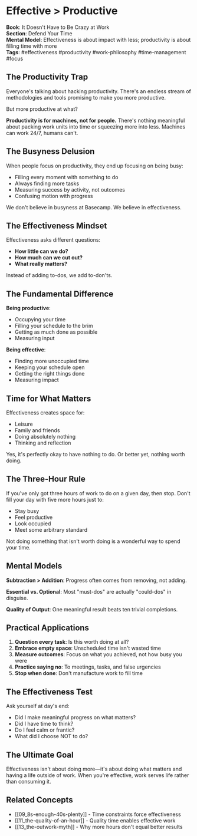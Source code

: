 # Effective > Productive

**Book**: It Doesn't Have to Be Crazy at Work  
**Section**: Defend Your Time  
**Mental Model**: Effectiveness is about impact with less; productivity is about filling time with more  
**Tags**: #effectiveness #productivity #work-philosophy #time-management #focus

## The Productivity Trap

Everyone's talking about hacking productivity. There's an endless stream of methodologies and tools promising to make you more productive.

But more productive at what?

**Productivity is for machines, not for people.** There's nothing meaningful about packing work units into time or squeezing more into less. Machines can work 24/7, humans can't.

## The Busyness Delusion

When people focus on productivity, they end up focusing on being busy:
- Filling every moment with something to do
- Always finding more tasks
- Measuring success by activity, not outcomes
- Confusing motion with progress

We don't believe in busyness at Basecamp. We believe in effectiveness.

## The Effectiveness Mindset

Effectiveness asks different questions:
- **How little can we do?**
- **How much can we cut out?**
- **What really matters?**

Instead of adding to-dos, we add to-don'ts.

## The Fundamental Difference

**Being productive**: 
- Occupying your time
- Filling your schedule to the brim
- Getting as much done as possible
- Measuring input

**Being effective**:
- Finding more unoccupied time
- Keeping your schedule open
- Getting the right things done
- Measuring impact

## Time for What Matters

Effectiveness creates space for:
- Leisure
- Family and friends
- Doing absolutely nothing
- Thinking and reflection

Yes, it's perfectly okay to have nothing to do. Or better yet, nothing worth doing.

## The Three-Hour Rule

If you've only got three hours of work to do on a given day, then stop. Don't fill your day with five more hours just to:
- Stay busy
- Feel productive
- Look occupied
- Meet some arbitrary standard

Not doing something that isn't worth doing is a wonderful way to spend your time.

## Mental Models

**Subtraction > Addition**: Progress often comes from removing, not adding.

**Essential vs. Optional**: Most "must-dos" are actually "could-dos" in disguise.

**Quality of Output**: One meaningful result beats ten trivial completions.

## Practical Applications

1. **Question every task**: Is this worth doing at all?
2. **Embrace empty space**: Unscheduled time isn't wasted time
3. **Measure outcomes**: Focus on what you achieved, not how busy you were
4. **Practice saying no**: To meetings, tasks, and false urgencies
5. **Stop when done**: Don't manufacture work to fill time

## The Effectiveness Test

Ask yourself at day's end:
- Did I make meaningful progress on what matters?
- Did I have time to think?
- Do I feel calm or frantic?
- What did I choose NOT to do?

## The Ultimate Goal

Effectiveness isn't about doing more—it's about doing what matters and having a life outside of work. When you're effective, work serves life rather than consuming it.

## Related Concepts
- [[09_8s-enough-40s-plenty]] - Time constraints force effectiveness
- [[11_the-quality-of-an-hour]] - Quality time enables effective work
- [[13_the-outwork-myth]] - Why more hours don't equal better results